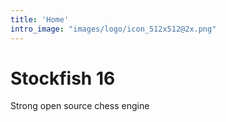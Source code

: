 ```yaml
---
title: 'Home'
intro_image: "images/logo/icon_512x512@2x.png"
---
```


# Stockfish 16

Strong open source chess engine